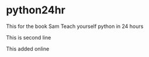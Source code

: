 # python24hr
This for the book Sam Teach yourself python in 24 hours

This is second line

This added online
